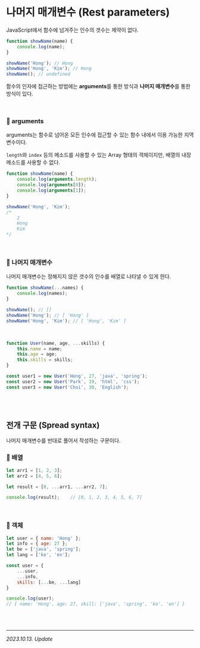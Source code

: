 # 나머지 매개변수 (Rest parameters)

JavaScript에서 함수에 넘겨주는 인수의 갯수는 제약이 없다.

```js
function showName(name) {
    console.log(name);
}

showName('Hong'); // Hong
showName('Hong', 'Kim'); // Hong
showName(); // undefined
```

함수의 인자에 접근하는 방법에는 **arguments**를 통한 방식과 **나머지 매개변수**를 통한 방식이 있다.

<br>

### 🔸 arguments

arguments는 함수로 넘어온 모든 인수에 접근할 수 있는 함수 내에서 이용 가능한 지역변수이다.

`length`와 `index` 등의 메소드를 사용할 수 있는 Array 형태의 객체이지만, 배열의 내장 메소드를 사용할 수 없다.

```js
function showName(name) {
    console.log(arguments.length);
    console.log(arguments[0]);
    console.log(arguments[1]);
}

showName('Hong', 'Kim');
/*
    2
    Hong
    Kim
*/
```

<br>

### 🔸 나머지 매개변수

나머지 매개변수는 정해지지 않은 갯수의 인수를 배열로 나타낼 수 있게 한다.

```js
function showName(...names) {
    console.log(names);
}

showName(); // []
showName('Hong'); // [ 'Hong' ]
showName('Hong', 'Kim'); // [ 'Hong', 'Kim' ]
```

<br>

```js
function User(name, age, ...skills) {
    this.name = name;
    this.age = age;
    this.skills = skills;
}

const user1 = new User('Hong', 27, 'java', 'spring');
const user2 = new User('Park', 19, 'html', 'css');
const user3 = new User('Choi', 30, 'English');
```

<br><br>

## 전개 구문 (Spread syntax)

나머지 매개변수를 반대로 풀어서 작성하는 구문이다.

### 🔸 배열

```js
let arr1 = [1, 2, 3];
let arr2 = [4, 5, 6];

let result = [0, ...arr1, ...arr2, 7];

console.log(result);    // [0, 1, 2, 3, 4, 5, 6, 7]
```

<br>

### 🔸 객체

```js
let user = { name: 'Hong' };
let info = { age: 27 };
let be = ['java', 'spring'];
let lang = ['ko', 'en'];

const user = {
    ...user,
    ...info,
    skills: [...be, ...lang]
}

console.log(user);
// { name: 'Hong', age: 27, skill: ['java', 'spring', 'ko', 'en'] }
```

<br><br>

---

_2023.10.13. Update_